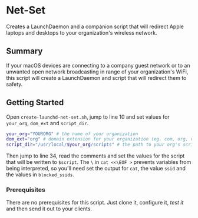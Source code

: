 # Net-Set

Creates a LaunchDaemon and a companion script that will redirect Apple laptops and
desktops to your organization's wireless network.

## Summary

If your macOS devices are connecting to a company guest network or to an unwanted open
network broadcasting in range of your organization's WiFi, this script will create a
LaunchDaemon and script that will redirect them to safety.

## Getting Started

Open `create-launchd-net-set.sh`, jump to line 10 and set values for `your_org`,
`dom_ext` and `script_dir`.

```bash
your_org="YOURORG" # the name of your organization
dom_ext="org" # domain extension for your organization (eg. com, org, net)
script_dir="/usr/local/$your_org/scripts" # the path to your org's scripts directory
```

Then jump to line 34, read the comments and set the values for the script that will
be written to `$script`. The `\` in `cat <<\EOF >` prevents variables from being
interpreted, so you'll need set the output for `cat`, the value `ssid` and the values
in `blocked_ssids`.

### Prerequisites

There are no prerequisites for this script. Just clone it, configure it, *test it*
and then send it out to your clients.
